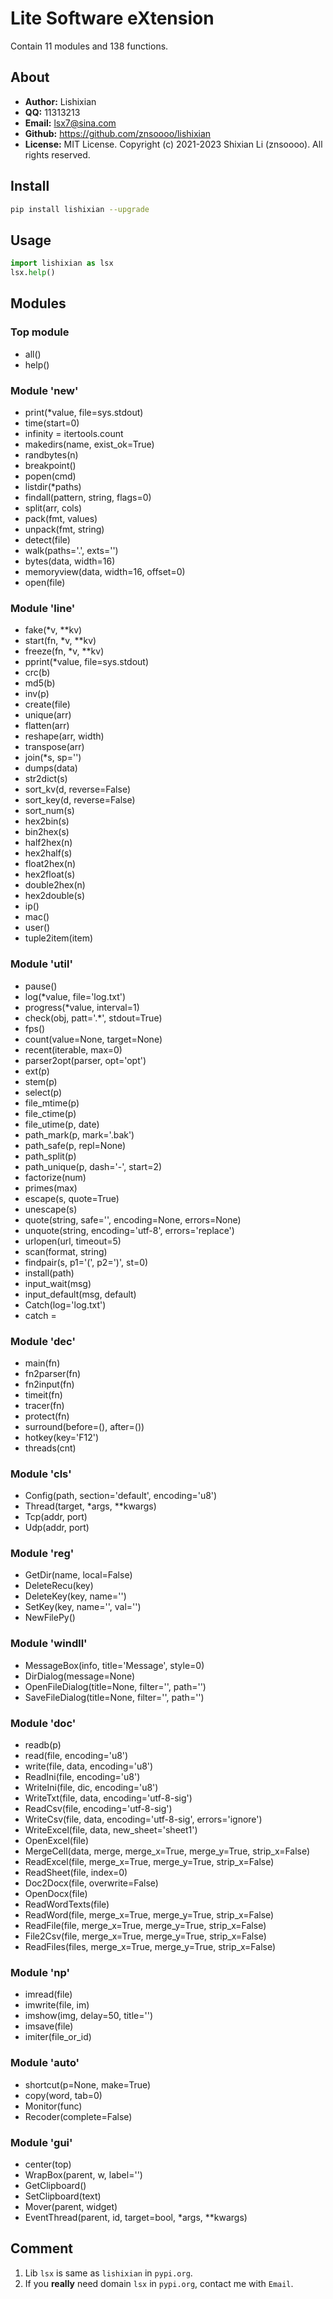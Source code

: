 # Lite Software eXtension

Contain 11 modules and 138 functions.


## About
- __Author:__ Lishixian
- __QQ:__ 11313213
- __Email:__ lsx7@sina.com
- __Github:__ https://github.com/znsoooo/lishixian
- __License:__ MIT License. Copyright (c) 2021-2023 Shixian Li (znsoooo). All rights reserved.


## Install
```bash
pip install lishixian --upgrade
```


## Usage
```python
import lishixian as lsx
lsx.help()
```


## Modules

### Top module
- all()
- help()

### Module 'new'
- print(*value, file=sys.stdout)
- time(start=0)
- infinity = itertools.count
- makedirs(name, exist_ok=True)
- randbytes(n)
- breakpoint()
- popen(cmd)
- listdir(*paths)
- findall(pattern, string, flags=0)
- split(arr, cols)
- pack(fmt, values)
- unpack(fmt, string)
- detect(file)
- walk(paths='.', exts='')
- bytes(data, width=16)
- memoryview(data, width=16, offset=0)
- open(file)

### Module 'line'
- fake(*v, **kv)
- start(fn, *v, **kv)
- freeze(fn, *v, **kv)
- pprint(*value, file=sys.stdout)
- crc(b)
- md5(b)
- inv(p)
- create(file)
- unique(arr)
- flatten(arr)
- reshape(arr, width)
- transpose(arr)
- join(*s, sp='')
- dumps(data)
- str2dict(s)
- sort_kv(d, reverse=False)
- sort_key(d, reverse=False)
- sort_num(s)
- hex2bin(s)
- bin2hex(s)
- half2hex(n)
- hex2half(s)
- float2hex(n)
- hex2float(s)
- double2hex(n)
- hex2double(s)
- ip()
- mac()
- user()
- tuple2item(item)

### Module 'util'
- pause()
- log(*value, file='log.txt')
- progress(*value, interval=1)
- check(obj, patt='.*', stdout=True)
- fps()
- count(value=None, target=None)
- recent(iterable, max=0)
- parser2opt(parser, opt='opt')
- ext(p)
- stem(p)
- select(p)
- file_mtime(p)
- file_ctime(p)
- file_utime(p, date)
- path_mark(p, mark='.bak')
- path_safe(p, repl=None)
- path_split(p)
- path_unique(p, dash='-', start=2)
- factorize(num)
- primes(max)
- escape(s, quote=True)
- unescape(s)
- quote(string, safe='', encoding=None, errors=None)
- unquote(string, encoding='utf-8', errors='replace')
- urlopen(url, timeout=5)
- scan(format, string)
- findpair(s, p1='(', p2=')', st=0)
- install(path)
- input_wait(msg)
- input_default(msg, default)
- Catch(log='log.txt')
- catch = <Catch object>

### Module 'dec'
- main(fn)
- fn2parser(fn)
- fn2input(fn)
- timeit(fn)
- tracer(fn)
- protect(fn)
- surround(before=(), after=())
- hotkey(key='F12')
- threads(cnt)

### Module 'cls'
- Config(path, section='default', encoding='u8')
- Thread(target, *args, **kwargs)
- Tcp(addr, port)
- Udp(addr, port)

### Module 'reg'
- GetDir(name, local=False)
- DeleteRecu(key)
- DeleteKey(key, name='')
- SetKey(key, name='', val='')
- NewFilePy()

### Module 'windll'
- MessageBox(info, title='Message', style=0)
- DirDialog(message=None)
- OpenFileDialog(title=None, filter='', path='')
- SaveFileDialog(title=None, filter='', path='')

### Module 'doc'
- readb(p)
- read(file, encoding='u8')
- write(file, data, encoding='u8')
- ReadIni(file, encoding='u8')
- WriteIni(file, dic, encoding='u8')
- WriteTxt(file, data, encoding='utf-8-sig')
- ReadCsv(file, encoding='utf-8-sig')
- WriteCsv(file, data, encoding='utf-8-sig', errors='ignore')
- WriteExcel(file, data, new_sheet='sheet1')
- OpenExcel(file)
- MergeCell(data, merge, merge_x=True, merge_y=True, strip_x=False)
- ReadExcel(file, merge_x=True, merge_y=True, strip_x=False)
- ReadSheet(file, index=0)
- Doc2Docx(file, overwrite=False)
- OpenDocx(file)
- ReadWordTexts(file)
- ReadWord(file, merge_x=True, merge_y=True, strip_x=False)
- ReadFile(file, merge_x=True, merge_y=True, strip_x=False)
- File2Csv(file, merge_x=True, merge_y=True, strip_x=False)
- ReadFiles(files, merge_x=True, merge_y=True, strip_x=False)

### Module 'np'
- imread(file)
- imwrite(file, im)
- imshow(img, delay=50, title='')
- imsave(file)
- imiter(file_or_id)

### Module 'auto'
- shortcut(p=None, make=True)
- copy(word, tab=0)
- Monitor(func)
- Recoder(complete=False)

### Module 'gui'
- center(top)
- WrapBox(parent, w, label='')
- GetClipboard()
- SetClipboard(text)
- Mover(parent, widget)
- EventThread(parent, id, target=bool, *args, **kwargs)


## Comment
1. Lib `lsx` is same as `lishixian` in `pypi.org`.
2. If you **really** need domain `lsx` in `pypi.org`, contact me with `Email`.
